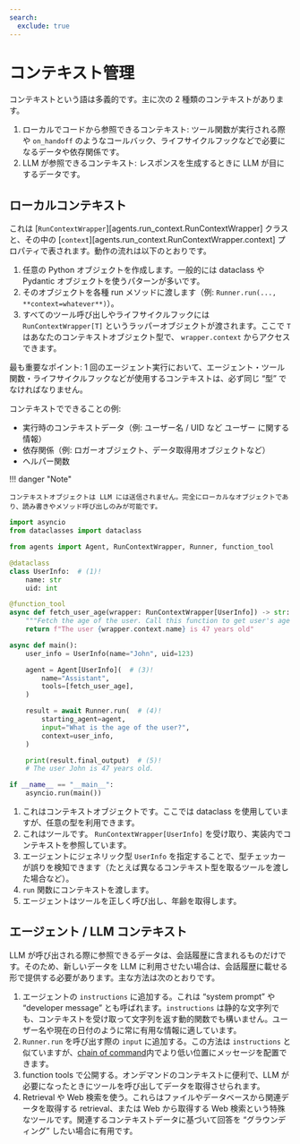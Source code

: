 ```yaml
---
search:
  exclude: true
---
```

# コンテキスト管理

コンテキストという語は多義的です。主に次の 2 種類のコンテキストがあります。

1. ローカルでコードから参照できるコンテキスト: ツール関数が実行される際や `on_handoff` のようなコールバック、ライフサイクルフックなどで必要になるデータや依存関係です。  
2. LLM が参照できるコンテキスト: レスポンスを生成するときに LLM が目にするデータです。

## ローカルコンテキスト

これは [`RunContextWrapper`][agents.run_context.RunContextWrapper] クラスと、その中の [`context`][agents.run_context.RunContextWrapper.context] プロパティで表されます。動作の流れは以下のとおりです。

1. 任意の Python オブジェクトを作成します。一般的には dataclass や Pydantic オブジェクトを使うパターンが多いです。  
2. そのオブジェクトを各種 run メソッドに渡します（例: `Runner.run(..., **context=whatever**)`）。  
3. すべてのツール呼び出しやライフサイクルフックには `RunContextWrapper[T]` というラッパーオブジェクトが渡されます。ここで `T` はあなたのコンテキストオブジェクト型で、 `wrapper.context` からアクセスできます。  

最も重要なポイント: 1 回のエージェント実行において、エージェント・ツール関数・ライフサイクルフックなどが使用するコンテキストは、必ず同じ “型” でなければなりません。

コンテキストでできることの例:

- 実行時のコンテキストデータ（例: ユーザー名 / UID など ユーザー に関する情報）  
- 依存関係（例: ロガーオブジェクト、データ取得用オブジェクトなど）  
- ヘルパー関数  

!!! danger "Note"

    コンテキストオブジェクトは LLM には送信されません。完全にローカルなオブジェクトであり、読み書きやメソッド呼び出しのみが可能です。

```python
import asyncio
from dataclasses import dataclass

from agents import Agent, RunContextWrapper, Runner, function_tool

@dataclass
class UserInfo:  # (1)!
    name: str
    uid: int

@function_tool
async def fetch_user_age(wrapper: RunContextWrapper[UserInfo]) -> str:  # (2)!
    """Fetch the age of the user. Call this function to get user's age information."""
    return f"The user {wrapper.context.name} is 47 years old"

async def main():
    user_info = UserInfo(name="John", uid=123)

    agent = Agent[UserInfo](  # (3)!
        name="Assistant",
        tools=[fetch_user_age],
    )

    result = await Runner.run(  # (4)!
        starting_agent=agent,
        input="What is the age of the user?",
        context=user_info,
    )

    print(result.final_output)  # (5)!
    # The user John is 47 years old.

if __name__ == "__main__":
    asyncio.run(main())
```

1. これはコンテキストオブジェクトです。ここでは dataclass を使用していますが、任意の型を利用できます。  
2. これはツールです。 `RunContextWrapper[UserInfo]` を受け取り、実装内でコンテキストを参照しています。  
3. エージェントにジェネリック型 `UserInfo` を指定することで、型チェッカーが誤りを検知できます（たとえば異なるコンテキスト型を取るツールを渡した場合など）。  
4. `run` 関数にコンテキストを渡します。  
5. エージェントはツールを正しく呼び出し、年齢を取得します。  

## エージェント / LLM コンテキスト

LLM が呼び出される際に参照できるデータは、会話履歴に含まれるものだけです。そのため、新しいデータを LLM に利用させたい場合は、会話履歴に載せる形で提供する必要があります。主な方法は次のとおりです。

1. エージェントの `instructions` に追加する。これは “system prompt” や “developer message” とも呼ばれます。`instructions` は静的な文字列でも、コンテキストを受け取って文字列を返す動的関数でも構いません。ユーザー名や現在の日付のように常に有用な情報に適しています。  
2. `Runner.run` を呼び出す際の `input` に追加する。この方法は `instructions` と似ていますが、[chain of command](https://cdn.openai.com/spec/model-spec-2024-05-08.html#follow-the-chain-of-command)内でより低い位置にメッセージを配置できます。  
3. function tools で公開する。オンデマンドのコンテキストに便利で、LLM が必要になったときにツールを呼び出してデータを取得させられます。  
4. Retrieval や Web 検索を使う。これらはファイルやデータベースから関連データを取得する retrieval、または Web から取得する Web 検索という特殊なツールです。関連するコンテキストデータに基づいて回答を “グラウンディング” したい場合に有用です。